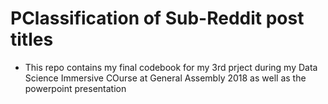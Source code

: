 # PClassification of Sub-Reddit post titles
  - This repo contains my final codebook for my 3rd prject during my Data Science Immersive COurse at General Assembly 2018 as well as the powerpoint presentation 

